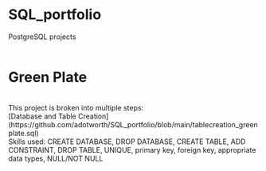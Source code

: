# SQL_portfolio
PostgreSQL projects
<br>
<br>
# Green Plate
<br>
This project is broken into multiple steps:
<br>
[Database and Table Creation](https://github.com/adotworth/SQL_portfolio/blob/main/tablecreation_greenplate.sql)
<br>
Skills used: CREATE DATABASE, DROP DATABASE, CREATE TABLE, ADD CONSTRAINT, DROP TABLE, UNIQUE, primary key, foreign key, appropriate data types, NULL/NOT NULL
<br>
<br>
<br>
